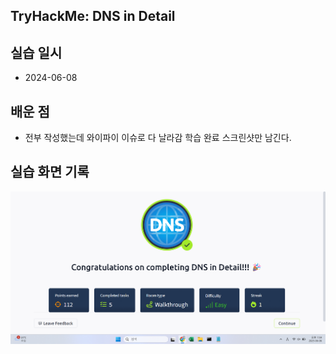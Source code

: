 ## TryHackMe: DNS in Detail

## 실습 일시
 - 2024-06-08

## 배운 점
 - 전부 작성했는데 와이파이 이슈로 다 날라감 학습 완료 스크린샷만 남긴다.

## 실습 화면 기록
![실습 결과](images/DNS_in_Detail.png)

